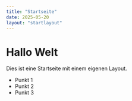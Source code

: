 ```yaml
---
title: "Startseite"
date: 2025-05-20
layout: "startlayout"
---
```


# Hallo Welt

Dies ist eine Startseite mit einem eigenen Layout.

- Punkt 1
- Punkt 2
- Punkt 3
